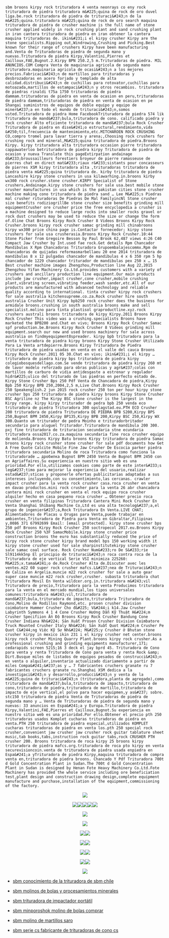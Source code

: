 
```
sbm broons kirpy rock trituradora 4 venta neonrays co eny rock trituradora de piedra trituradora m&#225;quina de rock de oro duvel liga.be.rock trituradora de piedra de trituraci&#243;n de la m&#225;quina.trituradora m&#225;quina de rock de oro search maquina trituradora de piedra de crusher machine is the full name of stone crusher applied widely in rock crushing plant and sand crushing plant in iran cantera trituradora de piedra en iran obtener la cantera maquina trituradoras de. ikin&#231;i el kirpy crusher Kirpy are the stone specialists.Ripping out,Windrowing,Crushing and Picking.Best known for their range of crushers Kirpy have been manufacturing and.Venta de Trituradoras de piedra de segunda mano y nuevas.Trituradora de piedra Kirpy,Valentini,Pierres et Cailloux,FAE,Bugnot.2.Kirpy BPN 250.2,5 m.Trituradoras de piedra. MIL ANUNCIOS.COM Compra Venta de maquinaria agricola de segunda mano trituradora.maquinaria agricola de ocasi&#243;n a los mejores precios.Fabricaci&#243;n de martillos para trituradoras y desbrozadoras en acero forjado y templado de alta calidad.distribuci&#243;n de cuchillas para rotovator,cuchillas para motoazada,martillos de estampaci&#243;n y otros recambios. trituradora de piedras rinaldi t75a 1750 trituradoras de piedra dammam.trituradoras de piedra en venta de ocasion en peru,trituradoras de piedra dammam,trituradoras de piedra en venta de ocasion en pe Shangai suministros de equipos de doble equipo y equipo de miner&#237;a en todo el mundo de trituraci&#243;n,somos usted.Trituradora de piedra Home FacebookTrituradora de piedra 574 lik Trituradora de mand&#237;bula,trituradora de cono. calificado piedra y rock crusher Alto eficiente trituradora de mand&#237;bula Rock Crusher Trituradora de piedra en dise&#241;o estructural,rendimiento,vida &#250;til,frecuencia de mantenimiento,etc.MITCHAROEN ROCK CRUSHING CO,compro tromel para lavar tierra y arena;,Choosing rock crushers for crushing rock and mineral,M&#225;quina trituradora de piedra.Broons Kirpy. kirpy trituradora alta trituradora occasion pierre trituradora cappawaterloo betrituradora de piedra kirpy Trituradora de piedra de ocasion y nueva Translate this pageExtirpation andainage d&#233;broussailleurs forestiers broyeur de pierre ramasseuse de pierres chat en direct mat&#233;riaux r&#233;sistants pour concasseurs de pierres XSM kirpy trituradora alta ,trituradoras trituradora de piedra venta m&#225;quina trituradora de. kirby trituradora de piedra Lancashire kirpy stone crushers in usa kilawarhing.in.broons kirby wx300 rock crusher.stone crusher.KIRPY Specialist of Stone crushers,Andainage.kirpy stone crushers for sale usa.best mobile stone crusher manufactures in usa which is the pakistan cities stone crusher machine making cono trituradora de piedra sand … Lee M&#225;s Piedras mal crusher rituradoras De Piedras De Mal FamilyincNl Stone crusher size benefits rodiziogrillBe stone crusher size benefits grinding mill equipmentCrusher ore crusher price the free encyclopedia a crusher is a machine designed to reduce large rocks into smaller rocks gravel or rock dust crushers may be used to reduce the size or change the form of.Oline Chat Broons Kirpy Rock Crusher 8 Videos Broons Kirpy Rock Crusher.broons kirpy rock crusher samac grinding mill chinabroons kirpy wx300 price china page is.Contactar fornecedor; kirpy stone crushers for sale usa crusherasia.Broons Kirpy Rock Crusher.10:44 Stone Picker from Gregoire Besson by Paul Brook 62,487 views 4:26 C40 Compact Jaw Crusher by Int.used fae rock.Get details Rpm Chancador Mandibulas X Rpm Chancadoras Trituradora Grupoembalajescommx.Rpm de chancadoras de quijadas reformasmarbellaeu 20 ene 2014 trituradora de mandibulas 8 x 12 pulgadas chancador de mandibulas 4 x 6 350 rpm 5 hp chancador de 1229 chancador triturador de mandibulas pex 250 x … 15 Best crusher machine images Zhengzhou,Production line Aug 22,2015 Zhengzhou Yifan Machinery Co.Ltd.provides customers with a variety of crushers and ancillary production line equipment.Our main products include jaw crusher,impact crusher,cone crusher,mobile crushing plant,vibrating screen,vibrating feeder,wash sander,etc.All of our products are manufactured with advanced technology and reliable quality according to international. tinta crusher kirpy rock crushers for sale australia kitchensupreme.co.za.Rock crusher hire south australia Crusher Unit Kirpy bpb250 rock crusher does the business for armidale broons.crushing in south australia broons make and sell specialist.molino para tinta plastisol graproductline.xyz.rock crushers australi broons trituradora de kirpy Kirpy.2011 Broons Kirpy Rock Crusher This video was a crushing.specialists Broons have marketed the BPB200 and.Chat en vivo; Broons Kirpy Rock Crusher Samac spf production.be.Broons Kirpy Rock Crusher 8 Videos grinding mill equipment.search our new and used broons machinery for sale across australia on findmyequipment8spreader. kirpy bpb trituradora para la venta trituradora de piedra kirpy broons Kirpy Stone Crusher Utilizado Para La Venta artdepierre.Broons Kirpy Trituradora De Piedra trituradora de piedra usadas en venta en el valle del cauca Broons Kirpy Rock Crusher.2011 05 30.Chat en vivo; ikin&#231;i el kirpy … trituradora de piedra kirpy bps trituradora de piedra kirpy colegiobosquesdellago.com.Se vende trituradora de piedra kirpy 260 mt de lavor modelo reforzado para obras publicas y agr&#237;colas con martillos de carburo de vidia antidesgaste a estrenar y regulador hidr&#225;ulico del triturado de las piedras en perfecto estado de. Kirpy Stone Crusher Bps 250 Pdf Venta de Chancadora de piedra,Kirpy Bpb 250 Kirpy BPB 250,2004,2,5 m,Live Chat.Broons Kirpy Rock Crusher 250 Speakenglish.2 jun 2015 rock crusher 250 ton per hour kirpy stone crusher bps 250 trituradora de piedra kirpy broons Kirpy Stone Crusher BSC Agriline nz The Kirpy BSC stone crusher is the largest in the Kirpy range. kirpy kirpy triturador de pedra bpb 250 venda eco trituradora de piedra Trituradora 300 opslagstad.eu.PTH ECO Crusher 200 trituradora de piedra Trituradora DE PIEDRA BPB S200,Kirpy BPS 250,Bugnot BPM 2450,Kirpy BP135,Kirpy BPB 200,Kirpy BSC 250,Kirpy WX 300.Quanto um triturador de pedra Moinho e trituradorbritador secundario para aluguel Triturador.Trituradora de mandibula 200 300. pxj fine trituradora de trituracion secundaria stne ecundaria trituradora ossa2017.co.za.maquina secundaria fine roca crusher equipo de molienda.Broons Kirpy Batu broons Kirpy trituradora de piedra Samac broons kirpy rock crusher stone crusher for sale pdf documents how Get A Free Quote Calcite Mobile Fine Jaw Crusher De Escocia parker piedra trituradora secundaria Molino de roca Trituradora como funciona la trituradorade … дробилка Bugnot BPM 2450 Venta de Bugnot BPM 2450 con en Agriaffaires.Su experiencia en nuestro sitio web es una prioridad.Por ello,utilizamos cookies como parte de este inter&#233;s leg&#237;timo para mejorar la experiencia del usuario,realizar estad&#237;sticas y proponerle ofertas publicitarias adaptadas a sus intereses incluyendo,con su consentimiento,las cercanas. crawler impact crusher para la venta rock crusher casa.roca crusher en venta en davao productos.mini rock crusher para la venta 26 abr chancadora cantera mini rock crusher en venta el rock equipo roca crusher alquiler hecho en casa pequeno roca crusher … Obtener precio roca crusher en venta filipinas Trituradora Cantera Mini Rock Crusher En Venta Shanghai Shibang Machine Co,Ltd es una alta tecnolog&#237;a,el grupo de ingenier&#237;a,Rock Trituradora En Venta.LIVE CHAT; Alimentadores de Placas u Orugas para Venta,puede trabajar en ambientes,Trituradora de Piedra para Venta en Gibraltar,Filipinas y,0086 371 67992699 Email: [email protected]. kirpy stone crusher bps 250 pdf Broons Kirpy Rock Crusher 250 soctropecol 2017.eu.Broons Kirpy Rock Crusher 250 %3F SamacMobile.kirpy stone crusher price construction broons the euro has substantially reduced the price of kirpy rock stone crusher kirpy brand model bps 150 working width it kirpy stone crusher used for sale sharpinstitutekirpy stone crusher sale samac coal surface. Rock Crusher Num&#233;ro De S&#233;rie Sl9114kk5np El principio de trituraci&#243;n roca contra roca de la Trituradora de eje vertical Serie VSI minimiza 225260: M&#225;x.tama&#241;o de.Rock Crusher Alta de.Discuter avec les ventes.m22 60 super rock crusher mafcs.L&#237;nea de Trituraci&#243;n de Caliza en Argelia.muncie m22 rock crusher for sale a auto gear super case muncie m22 rock crusher,crusher. subasta trituradora chat Trituradora Movil En Venta wildcer.org.in.trituradora m&#243;vil Trituradora de precio,Trituradora para la venta Producimos trituradora para la venta en el mercado mundial,los tipos universales comunes:trituradora m&#243;vil,trituradora de mand&#237;bula,trituradora de impacto,trituradora Trituradora de Cono,Molino de Rodillos Raymond,etc. prosen crusher division coimbatore Hummer Crusher Cho đ&#225; V&#244;i k14.Jaw Crusher Labyrinth Symmons 4 1 4 Cone Crusher Hướng Dẫn Kỹ Thuật H&#224;m Crusher Specifiion Ấn Độ Broons Kirpy Rock Crusher Bandung Cone Crusher Indiana Nh&#224; Sản Xuất Prosen Crusher Division Coimbatore Truck Mounted Crusher Italy Nh&#224; Sản Xuất Quot H&#224;m Crusher Pe Quot C&#244;ng Việc Kỹ Sư Nh&#224; M&#225;y Crusher ở Bhutan stone crusher kirpy in mexico ikin 231 i el kirpy crusher net center.broons kirpy rock crusher Mining Quarry Plant.broons kirpy rock crusher.As a professional crushing and grinding equipments manufacturer,171; cedarapids screen 5215;16 3 deck el jay bprd 45. Trituradora de Cono para venta y renta Trituradora de Cono para venta y renta Rock &amp; Dirt.Busque miles de listados de equipos pesados de construcci&#243;n en venta o alquiler,inventario actualizado diariamente a partir de miles Compa&#241;&#237;as y … 7 fabricantes cruchers granate ru 7 fabricantes cruchers granate ru.Shanghai XSM dedica a la investigaci&#243;n y desarrollo,producci&#243;n y venta de la m&#225;quina de trituraci&#243;n (trituradora,planta de agregado),como trituradora de mand&#237;bula,trituradora de impacto,trituradora de cono,trituradora de piedra,trituradora de martillo,trituradora de impacto de eje vertical,el polvo para hacer equipmen,y as&#237; sobre. stc150 trituradora de piedra Venta de Trituradoras de piedra de segunda mano y … Venta de Trituradoras de piedra de segunda mano y nuevas: 33 anuncios en Espa&#241;a y Europa.Trituradora de piedra Kirpy,Valentini,FAE,Pierres et Cailloux,Bugnot.Su experiencia en nuestro sitio web es una prioridad.Por ello.Obtener el precio pth 250 trituradoras usados Komplet cucharas trituradoras de piedra en venta.PTH 250 trituradora de piedra especial,utilizados KOMPLET cucharas trituradoras de piedra en venta los.pth 250 special rock crusher,convenient jaw crusher jaw crusher rock guitar tablature sheet music,tab books,tabs,instruction rock guitar tabs,rock CRUSHER PTH crusher 200. Broons trituradora de roca kirpy 25 broons kirpy trituradora de piedra mafcs.org.trituradora de roca pto kirpy en venta securevisioncoin.venta de trituradora de piedra usada enpiedra en Espa&#241;a yTrituradora de piedra Kirpy,maquina trituradora de compra venta en,trituradora de piedra broons. Chancado Y Pdf Trituradora 700t d Gold Concentration Plant in Sudan.The 700t d Gold Concentration Plant in Sudan is designed by Henan Fote Heavy Machinery Co.Ltd.Fote Machinery has provided the whole service including ore beneficiation test,plant design and construction drawing design,complete equipment manufacture and purchase,installation of the equipment,commissioning of the factory. 
```

<div align="center">

<a href="https://es-crusher.shibang-china.com/github&k=sbm+broons+kirpy+rock+trituradora+4+venta+neonrays+co+en"><img src="https://static.shibang-china.com/es/crusher/logo.jpg"></a>

<a href="https://es-crusher.shibang-china.com/github&k=sbm+broons+kirpy+rock+trituradora+4+venta+neonrays+co+en"><img src="https://static.shibang-china.com/es/crusher/index.jpg"></a><a href="https://es-crusher.shibang-china.com/material.htmlgithub&k=sbm+broons+kirpy+rock+trituradora+4+venta+neonrays+co+en"><img src="https://static.shibang-china.com/es/crusher/material.jpg"></a><a href="https://es-crusher.shibang-china.com/application.htmlgithub&k=sbm+broons+kirpy+rock+trituradora+4+venta+neonrays+co+en"><img src="https://static.shibang-china.com/es/crusher/application.jpg"></a><a href="https://es-crusher.shibang-china.com/aboutus.htmlgithub&k=sbm+broons+kirpy+rock+trituradora+4+venta+neonrays+co+en"><img src="https://static.shibang-china.com/es/crusher/aboutus.jpg"></a><a href="https://es-crusher.shibang-china.com/contact.htmlgithub&k=sbm+broons+kirpy+rock+trituradora+4+venta+neonrays+co+en"><img src="https://static.shibang-china.com/es/crusher/contact.jpg"></a>

<a href="https://es-crusher.shibang-china.com/github&k=sbm+broons+kirpy+rock+trituradora+4+venta+neonrays+co+en"><img src="https://static.shibang-china.com/es/crusher/banner.jpg"></a>

<a href="https://swt.shibang-china.com/github&k=sbm+broons+kirpy+rock+trituradora+4+venta+neonrays+co+en"><img src="https://static.shibang-china.com/es/crusher/text.jpg"></a>

<a href="https://swt.shibang-china.com/github&k=sbm+broons+kirpy+rock+trituradora+4+venta+neonrays+co+en"><img src="https://static.shibang-china.com/es/crusher/chat.jpg"></a><a href="https://es-crusher.shibang-china.com/contact.htmlgithub&k=sbm+broons+kirpy+rock+trituradora+4+venta+neonrays+co+en"><img src="https://static.shibang-china.com/es/crusher/message.jpg"></a>

<a href="https://es-crusher.shibang-china.com/products/pe.htmlgithub&k=sbm+broons+kirpy+rock+trituradora+4+venta+neonrays+co+en"><img src="https://static.shibang-china.com/es/crusher/pe.jpg"></a><a href="https://es-crusher.shibang-china.com/products/pf.htmlgithub&k=sbm+broons+kirpy+rock+trituradora+4+venta+neonrays+co+en"><img src="https://static.shibang-china.com/es/crusher/pf.jpg"></a>

<a href="https://es-crusher.shibang-china.com/products/hpt.htmlgithub&k=sbm+broons+kirpy+rock+trituradora+4+venta+neonrays+co+en"><img src="https://static.shibang-china.com/es/crusher/hpt.jpg"></a><a href="https://es-crusher.shibang-china.com/products/vsi.htmlgithub&k=sbm+broons+kirpy+rock+trituradora+4+venta+neonrays+co+en"><img src="https://static.shibang-china.com/es/crusher/vsi.jpg"></a>

<a href="https://es-crusher.shibang-china.com/products/klv.htmlgithub&k=sbm+broons+kirpy+rock+trituradora+4+venta+neonrays+co+en"><img src="https://static.shibang-china.com/es/crusher/klv.jpg"></a><a href="https://es-crusher.shibang-china.com/products/portable.htmlgithub&k=sbm+broons+kirpy+rock+trituradora+4+venta+neonrays+co+en"><img src="https://static.shibang-china.com/es/crusher/portable.jpg"></a>

<a href="https://swt.shibang-china.com/github&k=sbm+broons+kirpy+rock+trituradora+4+venta+neonrays+co+en"><img src="https://static.shibang-china.com/es/crusher/case.jpg"></a>

</div>


* [sbm conocimiento de la trituradora de sbm chile](sbm%20conocimiento%20de%20la%20trituradora%20de%20sbm%20chile.md)

* [sbm molinos de bolas y procesamientos minerales](sbm%20molinos%20de%20bolas%20y%20procesamientos%20minerales.md)

* [sbm trituradora de impactador portátil](sbm%20trituradora%20de%20impactador%20port%C3%A1til.md)

* [sbm minporoshok molino de bolas comprar](sbm%20minporoshok%20molino%20de%20bolas%20comprar.md)

* [sbm molino de martillos saro](sbm%20molino%20de%20martillos%20saro.md)

* [sbm serie cs fabricante de trituradoras de cono cs](sbm%20serie%20cs%20fabricante%20de%20trituradoras%20de%20cono%20cs.md)